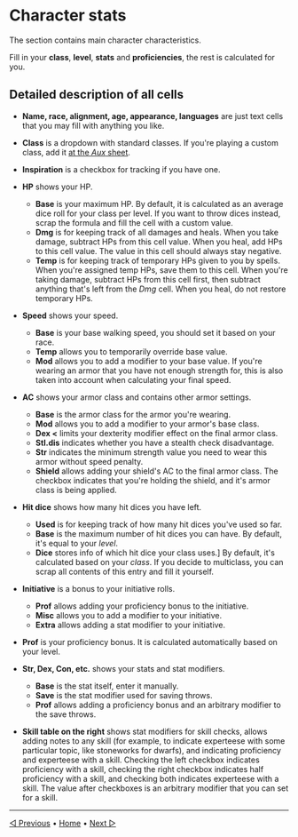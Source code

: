 # Character stats

The section contains main character characteristics.

Fill in your **class**, **level**, **stats** and **proficiencies**,
the rest is calculated for you.

<!-- <img alt="Base stats" src="https://user-images.githubusercontent.com/81165235/176145013-fbf8d632-1a47-4fd2-98fd-1003e09715b2.png"> -->

## Detailed description of all cells

- **Name, race, alignment, age, appearance, languages** are just text cells that you may fill with anything you like.

- **Class** is a dropdown with standard classes. If you're playing a custom class,
  add it [at the *Aux* sheet](./08_aux_sheet_and_formulas.md).

- **Inspiration** is a checkbox for tracking if you have one.

- **HP** shows your HP.
  - **Base** is your maximum HP.
    By default, it is calculated as an average dice roll for your class per level.
    If you want to throw dices instead, scrap the formula and fill the cell with a custom value.
  - **Dmg** is for keeping track of all damages and heals.
    When you take damage, subtract HPs from this cell value.
    When you heal, add HPs to this cell value.
    The value in this cell should always stay negative.
  - **Temp** is for keeping track of temporary HPs given to you by spells.
    When you're assigned temp HPs, save them to this cell.
    When you're taking damage, subtract HPs from this cell first,
    then subtract anything that's left from the *Dmg* cell.
    When you heal, do not restore temporary HPs.

- **Speed** shows your speed.
  - **Base** is your base walking speed, you should set it based on your race.
  - **Temp** allows you to temporarily override base value.
  - **Mod** allows you to add a modifier to your base value.
    If you're wearing an armor that you have not enough strength for,
    this is also taken into account when calculating your final speed.

- **AC** shows your armor class and contains other armor settings.
  - **Base** is the armor class for the armor you're wearing.
  - **Mod** allows you to add a modifier to your armor's base class.
  - **Dex <** limits your dexterity modifier effect on the final armor class.
  - **Stl.dis** indicates whether you have a stealth check disadvantage.
  - **Str** indicates the minimum strength value you need to wear this armor without speed penalty.
  - **Shield** allows adding your shield's AC to the final armor class.
    The checkbox indicates that you're holding the shield, and it's armor class is being applied.

- **Hit dice** shows how many hit dices you have left.
  - **Used** is for keeping track of how many hit dices you've used so far.
  - **Base** is the maximum number of hit dices you can have.
      By default, it's equal to your *level*.
  - **Dice** stores info of which hit dice your class uses.]
    By default, it's calculated based on your *class*.
    If you decide to multiclass, you can scrap all contents of this entry and fill it yourself.

- **Initiative** is a bonus to your initiative rolls.
  - **Prof** allows adding your proficiency bonus to the initiative.
  - **Misc** allows you to add a modifier to your initiative.
  - **Extra** allows adding a stat modifier to your initiative.

- **Prof** is your proficiency bonus.
  It is calculated automatically based on your level.

- **Str, Dex, Con, etc.** shows your stats and stat modifiers.
  - **Base** is the stat itself, enter it manually.
  - **Save** is the stat modifier used for saving throws.
  - **Prof** allows adding a proficiency bonus and an arbitrary modifier to the save throws.

- **Skill table on the right** shows stat modifiers for skill checks,
  allows adding notes to any skill
  (for example, to indicate experteese with some particular topic, like stoneworks for dwarfs),
  and indicating proficiency and experteese with a skill.
  Checking the left checkbox indicates proficiency with a skill,
  checking the right checkbox indicates half proficiency with a skill,
  and checking both indicates experteese with a skill.
  The value after checkboxes is an arbitrary modifier that you can set for a skill.

----

[◁ Previous](./01_intro.md) • [Home](../README.md) • [Next ▷](./03_features_and_notes.md)
